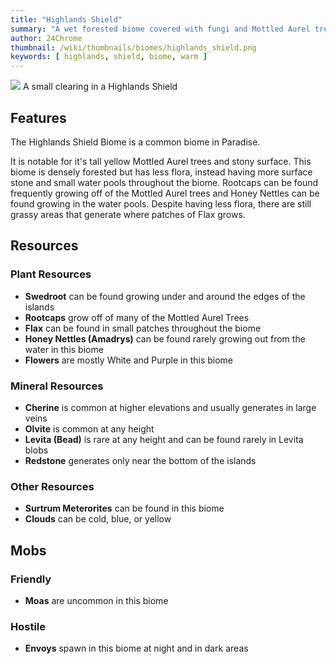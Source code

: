```yaml
---
title: "Highlands Shield"
summary: "A wet forested biome covered with fungi and Mottled Aurel trees"
author: 24Chrome
thumbnail: /wiki/thumbnails/biomes/highlands_shield.png
keywords: [ highlands, shield, biome, warm ]
---
```


<img src="/wiki/biomes/highlands_shield.png">
A small clearing in a Highlands Shield

## Features
The Highlands Shield Biome is a common biome in Paradise. 

It is notable for it's tall yellow Mottled Aurel trees and stony surface.
This biome is densely forested but has less flora, instead having more surface stone and small water pools throughout the biome. Rootcaps can be found frequently growing off of the Mottled Aurel trees and Honey Nettles can be found growing in the water pools. Despite having less flora, there are still grassy areas that generate where patches of Flax grows.


## Resources

### Plant Resources
* **Swedroot** can be found growing under and around the edges of the islands
* **Rootcaps** grow off of many of the Mottled Aurel Trees
* **Flax** can be found in small patches throughout the biome
* **Honey Nettles (Amadrys)** can be found rarely growing out from the water in this biome
* **Flowers** are mostly White and Purple in this biome

### Mineral Resources
* **Cherine** is common at higher elevations and usually generates in large veins
* **Olvite** is common at any height
* **Levita (Bead)** is rare at any height and can be found rarely in Levita blobs
* **Redstone** generates only near the bottom of the islands

### Other Resources
* **Surtrum Meterorites** can be found in this biome
* **Clouds** can be cold, blue, or yellow

## Mobs

### Friendly
* **Moas** are uncommon in this biome


### Hostile
* **Envoys** spawn in this biome at night and in dark areas


